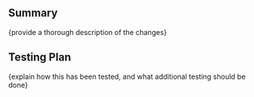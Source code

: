 ## Summary
{provide a thorough description of the changes}

## Testing Plan
{explain how this has been tested, and what additional testing should be done}
